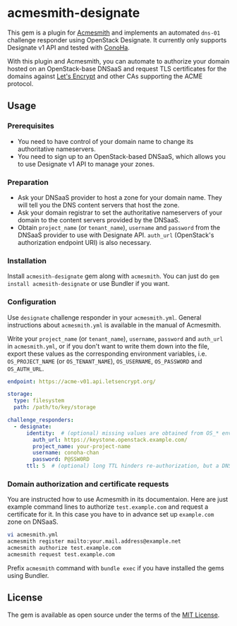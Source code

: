 # acmesmith-designate

This gem is a plugin for [Acmesmith](https://github.com/sorah/acmesmith) and implements an automated `dns-01` challenge responder using OpenStack Designate.
It currently only supports Designate v1 API and tested with [ConoHa](https://www.conoha.jp/conoha).

With this plugin and Acmesmith, you can automate to authorize your domain hosted on an OpenStack-base DNSaaS and request TLS certificates for the domains against [Let's Encrypt](https://letsencrypt.org/) and other CAs supporting the ACME protocol.

## Usage
### Prerequisites
- You need to have control of your domain name to change its authoritative nameservers.
- You need to sign up to an OpenStack-based DNSaaS, which allows you to use Designate v1 API to manage your zones.

### Preparation
- Ask your DNSaaS provider to host a zone for your domain name. They will tell you the DNS content servers that host the zone.
- Ask your domain registrar to set the authoritative nameservers of your domain to the content servers provided by the DNSaaS.
- Obtain `project_name` (or `tenant_name`), `username` and `password` from the DNSaaS provider to use with Designate API. `auth_url` (OpenStack's authorization endpoint URI) is also necessary.

### Installation
Install `acmesith-designate` gem along with `acmesmith`. You can just do `gem install acmesith-designate` or use Bundler if you want.

### Configuration
Use `designate` challenge responder in your `acmesmith.yml`. General instructions about `acmesmith.yml` is available in the manual of Acmesmith.

Write your `project_name` (or `tenant_name`), `username`, `password` and `auth_url` in `acmesmith.yml`, or if you don't want to write them down into the file, export these values as the corresponding environment variables, i.e. `OS_PROJECT_NAME` (or `OS_TENANT_NAME`), `OS_USERNAME`, `OS_PASSWORD` and `OS_AUTH_URL`.

```yaml
endpoint: https://acme-v01.api.letsencrypt.org/

storage:
  type: filesystem
  path: /path/to/key/storage

challenge_responders:
  - designate:
      identity:  # (optional) missing values are obtained from OS_* environment variables
        auth_url: https://keystone.openstack.example.com/
        project_name: your-project-name
        username: conoha-chan
        password: P@SSW0RD
      ttl: 5  # (optional) long TTL hinders re-authorization, but a DNSaaS provider may restrict short TTL
```

### Domain authorization and certificate requests

You are instructed how to use Acmesmith in its documentaion.
Here are just example command lines to authorize `test.example.com` and request a certificate for it.
In this case you have to in advance set up `example.com` zone on DNSaaS.

```sh
vi acmesmith.yml
acmesmith register mailto:your.mail.address@example.net
acmesmith authorize test.example.com
acmesmith request test.example.com
```

Prefix `acmesmith` command with `bundle exec` if you have installed the gems using Bundler.

## License

The gem is available as open source under the terms of the [MIT License](http://opensource.org/licenses/MIT).
